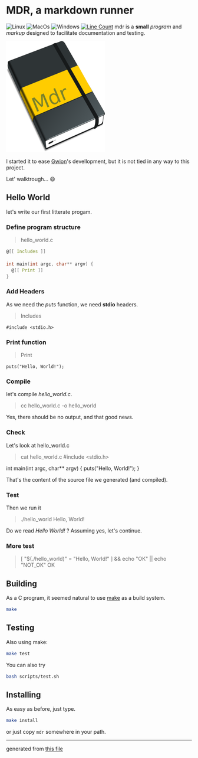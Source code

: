 # MDR, a markdown runner

![Linux](https://github.com/fennecdjay/mdr/workflows/Linux/badge.svg)
![MacOs](https://github.com/fennecdjay/mdr/workflows/MacOs/badge.svg)
![Windows](https://github.com/fennecdjay/mdr/workflows/Windows/badge.svg)
[![Line Count](https://tokei.rs/b1/github/fennecdjay/mdr)](https://github.com/Gwion/mdr)
mdr is a **small** *program* and *markup*
designed to facilitate documentation and testing.  


![logo](assets/logoreadme.png "The Mdr logo! (WIP)")

I started it to ease [Gwion](https://github.com/fennecdjay/gwion)'s devellopment,
but it is not tied in any way to this project.  

Let' walktrough... :smile:

## Hello World
let's write our first litterate progam.

### Define program structure

  > hello_world.c
``` hello_world.c
@[[ Includes ]]

int main(int argc, char** argv) {
  @[[ Print ]]
}
```


### Add Headers
As we need the *puts* function, we need **stdio** headers.


  > Includes
``` Includes
#include <stdio.h>
```


### Print function

  > Print
``` Print
puts("Hello, World!");
```



### Compile
let's compile *hello_world.c*.

  > cc hello_world.c -o hello_world



Yes, there should be no output, and that good news.



### Check
Let's look at hello_world.c

  > cat hello_world.c
#include <stdio.h>

int main(int argc, char** argv) {
  puts("Hello, World!");
}


That's the content of the source file we generated (and compiled).



### Test

Then we run it

  > ./hello_world
Hello, World!



Do we read *Hello World!* ?
Assuming yes, let's continue.

### More test

  > [ "$(./hello_world)" = "Hello, World!" ] && echo "OK" || echo "NOT_OK"
OK



## Building

As a C program, it seemed natural to use [make](https://www.gnu.org/software/make)
as a build system.

``` sh
make
```

## Testing

Also using make:
``` sh
make test
```

You can also try
``` sh
bash scripts/test.sh
```


## Installing

As easy as before, just type.

``` sh
make install
```
or just copy `mdr` somewhere in your path.


-------

generated from [this file](https://github.com/fennecdjay/mdr/blob/master/README.mdr)

